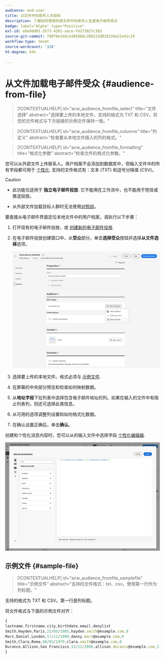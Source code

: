 ```yaml
---
audience: end-user
title: 以文件中的收件人为目标
description: 了解如何使用外部文件中的收件人生成电子邮件受众
badge: label="Alpha" type="Positive"
exl-id: e6e0dd01-5573-4261-aace-fd173827c383
source-git-commit: f60f0e34dc5d85808c208223d83d234e22a41c34
workflow-type: tm+mt
source-wordcount: '328'
ht-degree: 64%

---
```


# 从文件加载电子邮件受众 {#audience-from-file}

>[!CONTEXTUALHELP]
>id="acw_audience_fromfile_select"
>title="文件选择"
>abstract="选择要上传的本地文件。支持的格式为 TXT 和 CSV。将您的文件格式与下方链接的示例文件保持一致。"

>[!CONTEXTUALHELP]
>id="acw_audience_fromfile_columns"
>title="列定义"
>abstract="检查要从本地文件插入的列的格式。"

>[!CONTEXTUALHELP]
>id="acw_audience_fromfile_formatting"
>title="格式化参数"
>abstract="检查文件的格式化参数。"

您可以从外部文件上传联系人。用户档案不会添加到数据库中，但输入文件中的所有字段都可用于 [个性化](../personalization/gs-personalization.md). 支持的文件格式有：文本 (TXT) 和逗号分隔值 (CSV)。

>[!CAUTION]
>
>* 此功能仅适用于 **独立电子邮件投放**. 它不能用在工作流中，也不能用于短信或推送投放。
>
>* 从外部文件加载目标人群时无法使用[对照组](control-group.md)。


要直接从电子邮件界面定位本地文件中的用户档案，请执行以下步骤：

1. 打开现有的电子邮件投放，或 [创建新的电子邮件投放](../email/create-email.md).
1. 在电子邮件投放创建窗口中，从&#x200B;**受众**&#x200B;部分，单击&#x200B;**选择受众**&#x200B;按钮并选择&#x200B;**从文件选择**&#x200B;选项。

   ![](assets/select-from-file.png)

1. 选择要上传的本地文件。格式必须与 [示例文件](#sample-file).
1. 在屏幕的中央部分预览和检查如何映射数据。
1. 从&#x200B;**地址字段**&#x200B;下拉列表中选择包含电子邮件地址的列。如果在输入的文件中有阻止列表列，则还可选择此类信息。
1. 从可用的选项调整列设置和如何格式化数据。
1. 在确认设置正确后，单击&#x200B;**确认**。

创建和个性化消息内容时，您可以从的输入文件中选择字段 [个性化编辑器](../personalization/gs-personalization.md).

![](assets/select-external-perso.png)


## 示例文件 {#sample-file}

>[!CONTEXTUALHELP]
>id="acw_audience_fromfile_samplefile"
>title="示例文件"
>abstract="支持的文件格式：txt、csv。使用第一行作为列标题。"

支持的格式为 TXT 和 CSV。第一行是列标题。

将文件格式与下面的示例文件对齐：

```javascript
{
lastname,firstname,city,birthdate,email,denylist
Smith,Hayden,Paris,23/05/1985,hayden.smith@example.com,0
Mars,Daniel,London,17/11/1999,danny.mars@example.com,0
Smith,Clara,Roma,08/02/1979,clara.smith@example.com,0
Durance,Allison,San Francisco,15/12/2000,allison.durance@example.com,1
}
```
